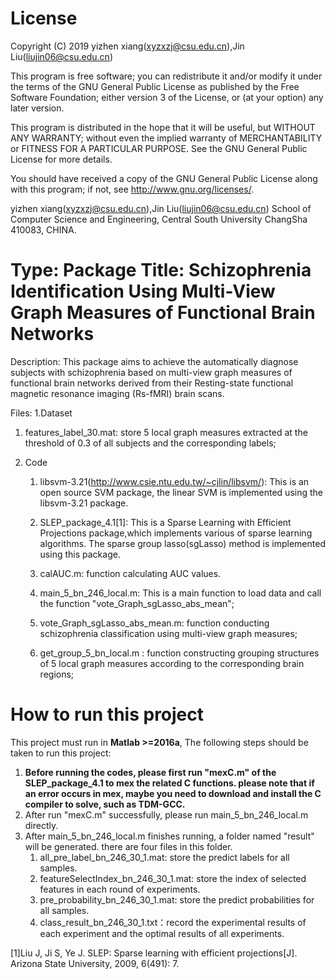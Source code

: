 # License
Copyright (C) 2019 yizhen xiang(xyzxzj@csu.edu.cn),Jin Liu(liujin06@csu.edu.cn)

This program is free software; you can redistribute it and/or modify it under the terms of the GNU General Public License as published by the Free Software Foundation; either version 3 of the License, or (at your option) any later version.

This program is distributed in the hope that it will be useful, but WITHOUT ANY WARRANTY; without even the implied warranty of MERCHANTABILITY or FITNESS FOR A PARTICULAR PURPOSE. See the GNU General Public License for more details.

You should have received a copy of the GNU General Public License along with this program; if not, see http://www.gnu.org/licenses/.

yizhen xiang(xyzxzj@csu.edu.cn),Jin Liu(liujin06@csu.edu.cn) School of Computer Science and Engineering, Central South University ChangSha 410083, CHINA. 

# Type: Package Title: Schizophrenia Identification Using Multi-View Graph Measures of Functional Brain Networks
Description: This package aims to achieve the automatically diagnose subjects with schizophrenia based on multi-view graph measures of functional brain networks derived from their Resting-state functional magnetic resonance imaging (Rs-fMRI) brain scans.

Files: 1.Dataset

1. features_label_30.mat: store 5 local graph measures extracted at the threshold of 0.3 of all subjects and the corresponding labels;

2. Code

   1. libsvm-3.21(http://www.csie.ntu.edu.tw/~cjlin/libsvm/): This is an open source SVM package, the linear SVM is implemented using the libsvm-3.21 package.

   2. SLEP_package_4.1[1]: This is a Sparse Learning with Efficient Projections package,which implements various of sparse learning algorithms. The sparse group lasso(sgLasso) method is implemented using this package.

   3. calAUC.m: function calculating AUC values.

   4. main_5_bn_246_local.m: This is a main function to load data and call the function "vote_Graph_sgLasso_abs_mean";

   5. vote_Graph_sgLasso_abs_mean.m: function conducting schizophrenia classification using multi-view graph measures;

   6. get_group_5_bn_local.m : function constructing grouping structures of 5 local graph measures according to the corresponding brain regions;

# How to run this project

This project must run in **Matlab >=2016a**, The following steps should be taken to run this project:
1. **Before running the codes, please first run "mexC.m" of the SLEP_package_4.1 to mex the related C functions. please note that if an error occurs in mex, maybe you need to download and install the C compiler to solve, such as TDM-GCC.**
2. After run "mexC.m" successfully, please run main_5_bn_246_local.m directly.
3. After main_5_bn_246_local.m finishes running, a folder named "result" will be generated. there are four files in this folder.
   1. all_pre_label_bn_246_30_1.mat: store the predict labels for all samples.
   2. featureSelectIndex_bn_246_30_1.mat: store the index of selected features in each round of experiments.
   3. pre_probability_bn_246_30_1.mat: store the predict probabilities for all samples.
   4. class_result_bn_246_30_1.txt：record the experimental results of each experiment and the optimal results of all experiments.
   

[1]Liu J, Ji S, Ye J. SLEP: Sparse learning with efficient projections[J]. Arizona State University, 2009, 6(491): 7.

